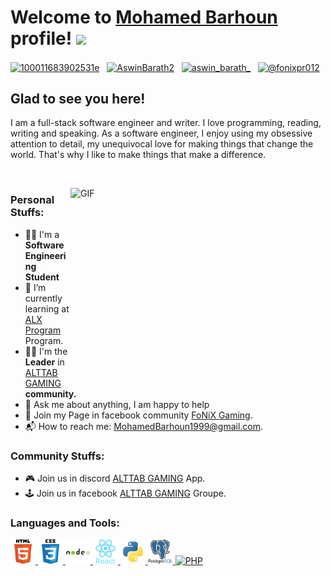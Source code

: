 # Welcome to [Mohamed Barhoun](https://www.facebook.com/KG.FoNiXPro12) profile! <a href="https://www.aswinbarath.me/"><img src="https://media.giphy.com/media/hvRJCLFzcasrR4ia7z/giphy.gif" width="25px"></a>

<a href="https://www.facebook.com/KG.FoNiXPro12" target="_blank"><img align="center" src="https://raw.githubusercontent.com/rahuldkjain/github-profile-readme-generator/master/src/images/icons/Social/facebook.svg" alt="100011683902531e" height="30" width="40" /></a>
&nbsp;
<a href="https://twitter.com/FoNiXPr0" target="_blank"><img align="center" src="https://raw.githubusercontent.com/rahuldkjain/github-profile-readme-generator/master/src/images/icons/Social/twitter.svg" alt="AswinBarath2" height="30" width="40" /></a>
&nbsp;
<a href="https://www.instagram.com/fonixpro22" target="_blank"><img align="center" src="https://raw.githubusercontent.com/rahuldkjain/github-profile-readme-generator/master/src/images/icons/Social/instagram.svg" alt="aswin_barath_" height="30" width="40" /></a>
&nbsp;
<a href="https://www.youtube.com/@fonixpr012" target="blank"><img align="center" src="https://raw.githubusercontent.com/rahuldkjain/github-profile-readme-generator/master/src/images/icons/Social/youtube.svg" alt="@fonixpr012" height="30" width="40" /></a>
&nbsp;

## Glad to see you here!

I am a full-stack software engineer and writer. I love programming, reading, writing and speaking.
As a software engineer, I enjoy using my obsessive attention to detail, my unequivocal love for making things that change the world.
That's why I like to make things that make a difference.

&nbsp;&nbsp;&nbsp;&nbsp;&nbsp;&nbsp;&nbsp;&nbsp;

<img align="right" alt="GIF" src="https://media.giphy.com/media/qgQUggAC3Pfv687qPC/giphy.gif?raw=true" width="408" height="318" />


### Personal Stuffs:

- 👨‍🎓 I'm a **Software Engineering Student**
- 🔭 I’m currently learning at [ALX Program](https://www.alxafrica.com) Program.
- 👨‍🏫 I'm the **Leader** in [ALTTAB GAMING](https://www.facebook.com/alttabgamers) **community.**
- 💬 Ask me about anything, I am happy to help
- 👯 Join my Page in facebook community [FoNiX Gaming](https://www.facebook.com/FoNiXGaming).
- 📬 How to reach me: [MohamedBarhoun1999@gmail.com](mailto:mohamedbarhoun1999@gmail.com).

### Community Stuffs:
- 🎮 Join us in discord [ALTTAB GAMING](https://www.alxafrica.com) App.
- 🕹️ Join us in facebook [ALTTAB GAMING](https://www.facebook.com/groups/ffgeb5b5eb) Groupe.

<h3 align="left">Languages and Tools:</h3>
<p align="left">
    <a href="https://www.w3.org/html/" target="_blank"> <img src="https://raw.githubusercontent.com/devicons/devicon/master/icons/html5/html5-original-wordmark.svg" alt="html5" width="40" height="40"/> </a>
    <a href="https://www.w3schools.com/css/" target="_blank"> <img src="https://raw.githubusercontent.com/devicons/devicon/master/icons/css3/css3-original-wordmark.svg" alt="css3" width="40" height="40"/> </a>
      <a href="https://nodejs.org" target="_blank"> <img src="https://raw.githubusercontent.com/devicons/devicon/master/icons/nodejs/nodejs-original-wordmark.svg" alt="nodejs" width="40" height="40"/> </a>
      <a href="https://reactjs.org/" target="_blank"> <img src="https://raw.githubusercontent.com/devicons/devicon/master/icons/react/react-original-wordmark.svg" alt="react" width="40" height="40"/> </a>
    <a href="https://www.python.org" target="_blank"> <img src="https://raw.githubusercontent.com/devicons/devicon/master/icons/python/python-original.svg" alt="python" width="40" height="40"/> </a>
      <a href="https://www.postgresql.org" target="_blank"> <img src="https://raw.githubusercontent.com/devicons/devicon/master/icons/postgresql/postgresql-original-wordmark.svg" alt="postgresql" width="40" height="40"/> </a>
      <a href="https://php.net"><img alt="PHP" src="https://www.php.net/images/logos/new-php-logo.svg" width="40" height="40"> </a>
    </p>
